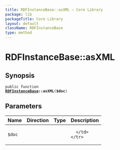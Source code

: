 ```yaml
---
title: RDFInstanceBase::asXML — Core Library
package: lib
packageTitle: Core Library
layout: default
className: RDFInstanceBase
type: method
---
```


# RDFInstanceBase::asXML

## Synopsis

<code>public function <b><a href="RDFInstanceBase">RDFInstanceBase</a>::asXML</b>(<b>$doc</b>)</code>

## Parameters

<table>
  <thead>
    <tr>
      <th>Name</th>
      <th>Direction</th>
      <th>Type</th>
      <th>Description</th>
    </tr>
  </thead>
  <tbody>
    <tr>
      <td><code>$doc</code>
      <td><i></i></td>
      <td></td>
      <td>

      </td>
    </tr>
  </tbody>
</table>

